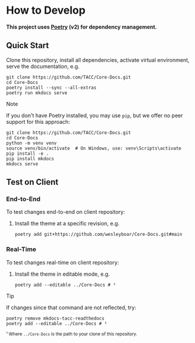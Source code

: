 # How to Develop

**This project uses [Poetry] (v2) for dependency management.**

[Poetry]: https://python-poetry.org/

## Quick Start

Clone this repository, install all dependencies, activate virtual environment, serve the documentation, e.g.

```shell
git clone https://github.com/TACC/Core-Docs.git
cd Core-Docs
poetry install --sync --all-extras
poetry run mkdocs serve
```

> [!NOTE]
> If you don't have Poetry installed, you may use `pip`, but we offer no peer support for this approach:
>
> ```shell
> git clone https://github.com/TACC/Core-Docs.git
> cd Core-Docs
> python -m venv venv
> source venv/bin/activate  # On Windows, use: venv\Scripts\activate
> pip install -e .
> pip install mkdocs
> mkdocs serve
> ```

## Test on Client

### End-to-End

To test changes end-to-end on client repository:

1. Install the theme at a specific revision, e.g.

    ```shell
    poetry add git+https://github.com/wesleyboar/Core-Docs.git#main
    ```

### Real-Time

To test changes real-time on client repository:

1. Install the theme in editable mode, e.g.

    ```shell
    poetry add --editable ../Core-Docs # ¹
    ```

> [!TIP]
> If changes since that command are not reflected, try:
>
> ```shell
> poetry remove mkdocs-tacc-readthedocs
> poetry add --editable ../Core-Docs # ¹
> ```

<sub>¹ Where `../Core-Docs` is the path to your clone of this repository.</sub>
